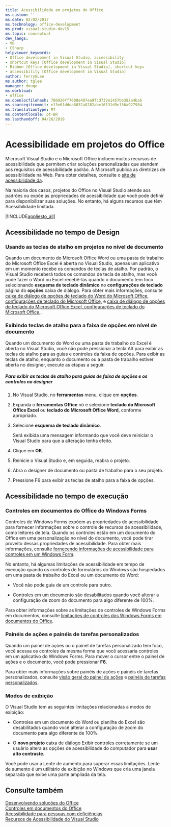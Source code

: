 ```yaml
---
title: Acessibilidade em projetos do Office
ms.custom: ''
ms.date: 02/02/2017
ms.technology: office-development
ms.prod: visual-studio-dev15
ms.topic: conceptual
dev_langs:
- VB
- CSharp
helpviewer_keywords:
- Office development in Visual Studio, accessibility
- shortcut keys [Office development in Visual Studio]
- Ribbon [Office development in Visual Studio], shortcut keys
- accessibility [Office development in Visual Studio]
author: TerryGLee
ms.author: tglee
manager: douge
ms.workload:
- office
ms.openlocfilehash: 786926ff7608a487ea9fcd732e1457bb382a4bab
ms.sourcegitcommit: e13e61ddea6032a8282abe16131d9e136a927984
ms.translationtype: MT
ms.contentlocale: pt-BR
ms.lasthandoff: 04/26/2018
---
```

# <a name="accessibility-in-office-projects"></a>Acessibilidade em projetos do Office
  Microsoft Visual Studio e o Microsoft Office incluem muitos recursos de acessibilidade que permitem criar soluções personalizadas que atendem aos requisitos de acessibilidade padrão. A Microsoft publica as diretrizes de acessibilidade na Web. Para obter detalhes, consulte o [site de acessibilidade da](http://go.microsoft.com/fwlink/?LinkID=37113).  

 Na maioria dos casos, projetos do Office no Visual Studio atende aos padrões ou expõe as propriedades de acessibilidade que você pode definir para disponibilizar suas soluções. No entanto, há alguns recursos que têm Acessibilidade limitada.  

 [!INCLUDE[appliesto_all](../vsto/includes/appliesto-all-md.md)]  

## <a name="accessibility-at-design-time"></a>Acessibilidade no tempo de Design  

### <a name="using-shortcut-keys-in-document-level-projects"></a>Usando as teclas de atalho em projetos no nível de documento  
 Quando um documento do Microsoft Office Word ou uma pasta de trabalho do Microsoft Office Excel é aberta no Visual Studio, apenas um aplicativo em um momento recebe os comandos de teclas de atalho. Por padrão, o Visual Studio receberá todos os comandos de tecla de atalho, mas você pode fazer o Word ou Excel recebê-las quando o documento tem foco selecionando **esquema de teclado dinâmico** no **configurações de teclado** página do **opções** caixa de diálogo. Para obter mais informações, consulte [caixa de diálogo de opções de teclado do Word do Microsoft Office, configurações de teclado do Microsoft Office,](../vsto/microsoft-office-word-keyboard-microsoft-office-keyboard-settings-options-dialog-box.md) e [caixa de diálogo de opções de teclado do Microsoft Office Excel, configurações de teclado do Microsoft Office,](../vsto/microsoft-office-excel-keyboard-microsoft-office-keyboard-settings-options-dialog-box.md).  

### <a name="displaying-shortcut-keys-for-the-ribbon-in-document-level-projects"></a>Exibindo teclas de atalho para a faixa de opções em nível de documento  
 Quando um documento do Word ou uma pasta de trabalho do Excel é aberta no Visual Studio, você não pode pressionar a tecla Alt para exibir as teclas de atalho para as guias e controles da faixa de opções. Para exibir as teclas de atalho, enquanto o documento ou a pasta de trabalho estiver aberta no designer, execute as etapas a seguir.  

##### <a name="to-view-shortcut-keys-for-ribbon-tabs-and-controls-in-the-designer"></a>Para exibir as teclas de atalho para guias de faixa de opções e os controles no designer  

1.  No Visual Studio, no **ferramentas** menu, clique em **opções**.  

2.  Expanda o **ferramentas Office** nó e selecione **teclado do Microsoft Office Excel** ou **teclado do Microsoft Office Word**, conforme apropriado.  

3.  Selecione **esquema de teclado dinâmico**.  

     Será exibida uma mensagem informando que você deve reiniciar o Visual Studio para que a alteração tenha efeito.  

4.  Clique em **OK**.  

5.  Reinicie o Visual Studio e, em seguida, reabra o projeto.  

6.  Abra o designer de documento ou pasta de trabalho para o seu projeto.  

7.  Pressione F6 para exibir as teclas de atalho para a faixa de opções.  

## <a name="accessibility-at-run-time"></a>Acessibilidade no tempo de execução  

### <a name="windows-forms-controls-on-office-documents"></a>Controles em documentos do Office do Windows Forms  
 Controles de Windows Forms expõem as propriedades de acessibilidade para fornecer informações sobre o controle de recursos de acessibilidade, como leitores de tela. Quando os controles estão em um documento do Office em uma personalização no nível do documento, você pode tirar proveito dessas propriedades de acessibilidade. Para obter mais informações, consulte [fornecendo informações de acessibilidade para controles em um Windows Form](/dotnet/framework/winforms/controls/providing-accessibility-information-for-controls-on-a-windows-form).  

 No entanto, há algumas limitações de acessibilidade em tempo de execução quando os controles de formulários do Windows são hospedados em uma pasta de trabalho do Excel ou um documento do Word:  

-   Você não pode guia de um controle para outro.  

-   Controles em um documento são desabilitados quando você alterar a configuração de zoom do documento para algo diferente de 100%.  

 Para obter informações sobre as limitações de controles de Windows Forms em documentos, consulte [limitações de controles dos Windows Forms em documentos do Office](../vsto/limitations-of-windows-forms-controls-on-office-documents.md).  

### <a name="actions-panes-and-custom-task-panes"></a>Painéis de ações e painéis de tarefas personalizados  
 Quando um painel de ações ou o painel de tarefas personalizado tem foco, você acessa os controles da mesma forma que você acessaria controles em um aplicativo do Windows Forms. Para mover o cursor entre o painel de ações e o documento, você pode pressionar **F6**.  

 Para obter mais informações sobre painéis de ações e painéis de tarefas personalizados, consulte [visão geral do painel de ações](../vsto/actions-pane-overview.md) e [painéis de tarefas personalizados](../vsto/custom-task-panes.md).  

### <a name="display-modes"></a>Modos de exibição  
 O Visual Studio tem as seguintes limitações relacionadas a modos de exibição:  

-   Controles em um documento do Word ou planilha do Excel são desabilitados quando você alterar a configuração de zoom do documento para algo diferente de 100%.  

-   O **novo projeto** caixa de diálogo Exibir controles corretamente se um usuário altera as opções de acessibilidade do computador para **usar alto contraste**.  

 Você pode usar a Lente de aumento para superar essas limitações. Lente de aumento é um utilitário de exibição no Windows que cria uma janela separada que exibe uma parte ampliada da tela.  

## <a name="see-also"></a>Consulte também  
 [Desenvolvendo soluções do Office](../vsto/developing-office-solutions.md)   
 [Controles em documentos do Office](../vsto/controls-on-office-documents.md)   
 [Acessibilidade para pessoas com deficiências](/visualstudio/ide/reference/accessibility-for-people-with-disabilities)   
 [Recursos de Acessibilidade do Visual Studio](/visualstudio/ide/reference/accessibility-features-of-visual-studio)  
